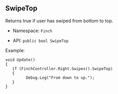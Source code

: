 ## SwipeTop

Returns true if user has swiped from bottom to top.

* Namespace: `Finch`  

* API: `public bool SwipeTop`  

Example:  
```
void Update()
{
   if (FinchController.Right.Swipes().SwipeTop)
   {
         Debug.Log("From down to up.");
   }
}
```
